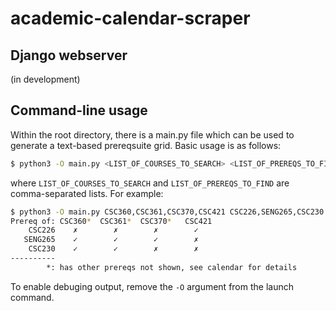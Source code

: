 # academic-calendar-scraper

## Django webserver

(in development)

## Command-line usage

Within the root directory, there is a main.py file which can be used to generate a text-based prereqsuite grid. Basic usage is as follows:

```bash
$ python3 -O main.py <LIST_OF_COURSES_TO_SEARCH> <LIST_OF_PREREQS_TO_FIND>
```
where `LIST_OF_COURSES_TO_SEARCH` and `LIST_OF_PREREQS_TO_FIND` are comma-separated lists. For example:

```bash
$ python3 -O main.py CSC360,CSC361,CSC370,CSC421 CSC226,SENG265,CSC230
Prereq of: CSC360*  CSC361*  CSC370*   CSC421 
    CSC226    ✗        ✗        ✗        ✓    
   SENG265    ✓        ✓        ✓        ✗    
    CSC230    ✓        ✓        ✗        ✗    
----------
        *: has other prereqs not shown, see calendar for details
```

To enable debuging output, remove the `-O` argument from the launch command.
